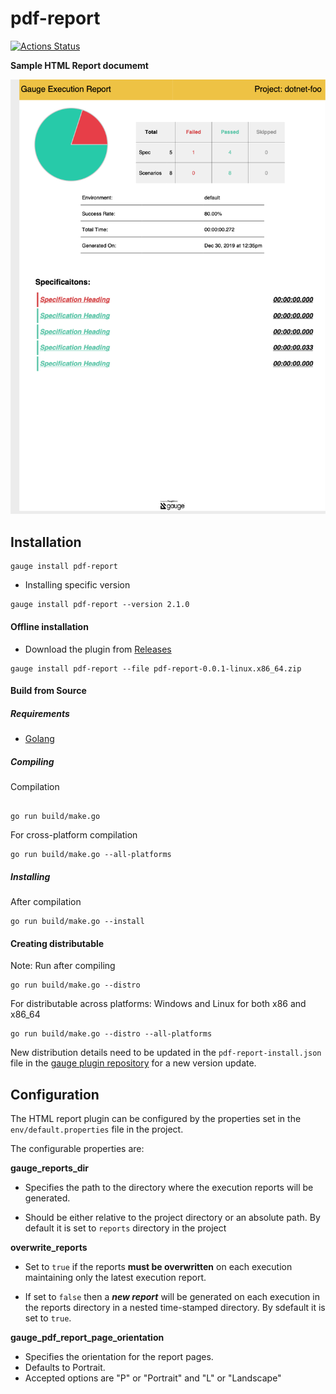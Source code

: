 pdf-report
==========

[![Actions Status](https://github.com/BugDiver/pdf-report/workflows/build/badge.svg)](https://github.com/BugDiver/pdf-report/actions)


**Sample HTML Report documemt**

<img src="https://github.com/BugDiver/pdf-report/raw/master/assets/sample.png" alt="Create New Project preview" style="width: 600px;"/>

Installation
------------

```
gauge install pdf-report
```

* Installing specific version
```
gauge install pdf-report --version 2.1.0
```

#### Offline installation
* Download the plugin from [Releases](https://github.com/BugDiver/pdf-report/releases)
```
gauge install pdf-report --file pdf-report-0.0.1-linux.x86_64.zip
```

#### Build from Source

##### Requirements
* [Golang](http://golang.org/)

##### Compiling

Compilation
```

go run build/make.go
```

For cross-platform compilation

```
go run build/make.go --all-platforms
```

##### Installing
After compilation

```
go run build/make.go --install
```


#### Creating distributable

Note: Run after compiling

```
go run build/make.go --distro
```

For distributable across platforms: Windows and Linux for both x86 and x86_64

```
go run build/make.go --distro --all-platforms
```

New distribution details need to be updated in the `pdf-report-install.json` file in the [gauge plugin repository](https://github.com/getgauge/gauge-repository) for a new version update.

Configuration
-------------

The HTML report plugin can be configured by the properties set in the
`env/default.properties` file in the project.

The configurable properties are:

**gauge_reports_dir**

-  Specifies the path to the directory where the execution reports will
   be generated.

-  Should be either relative to the project directory or an absolute
   path. By default it is set to `reports` directory in the project

**overwrite_reports**

-  Set to ``true`` if the reports **must be overwritten** on each
   execution maintaining only the latest execution report.

-  If set to `false` then a _**new report**_ will be generated on each execution in the reports directory in a nested time-stamped directory. By sdefault it is set to `true`.


**gauge_pdf_report_page_orientation**

-  Specifies the orientation for the report pages.
-  Defaults to  Portrait.
-  Accepted options are "P" or "Portrait" and "L" or "Landscape"

